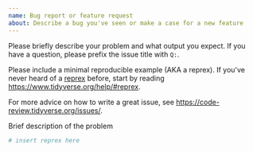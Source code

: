 ```yaml
---
name: Bug report or feature request
about: Describe a bug you've seen or make a case for a new feature
---
```


Please briefly describe your problem and what output you expect. If you have a question, please prefix the issue title with `Q:`.

Please include a minimal reproducible example (AKA a reprex). If you've never heard of a [reprex](http://reprex.tidyverse.org/) before, start by reading <https://www.tidyverse.org/help/#reprex>.

For more advice on how to write a great issue, see <https://code-review.tidyverse.org/issues/>.

Brief description of the problem

```r
# insert reprex here
```
